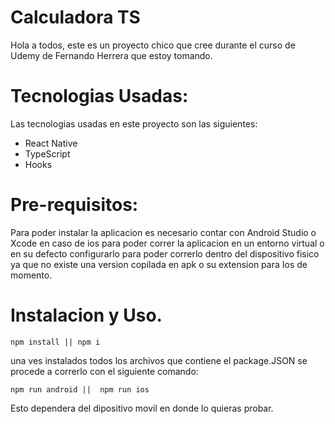 # Calculadora TS
Hola a todos, este es un proyecto chico que cree durante el curso de Udemy de Fernando Herrera que estoy tomando.
# Tecnologias Usadas:
Las tecnologias usadas en este proyecto son las siguientes:
- React Native
- TypeScript
- Hooks
# Pre-requisitos:
Para poder instalar la aplicacion es necesario contar con Android Studio o Xcode en caso de ios para poder correr la aplicacion en un entorno virtual o en 
su defecto configurarlo para poder correrlo dentro del dispositivo fisico ya que no existe una version copilada en apk o su extension para Ios de momento.
# Instalacion y Uso.
``` npm 
npm install || npm i
```
una ves instalados todos los archivos que contiene el package.JSON se procede a correrlo con el siguiente comando:
``` npm 
npm run android ||  npm run ios
```
Esto dependera del dipositivo movil en donde lo quieras probar.

